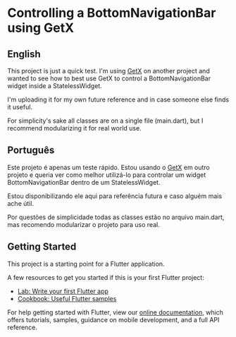 # Controlling a BottomNavigationBar using GetX

## English

This project is just a quick test. I'm using [GetX](https://pub.dev/packages/get) on another project and wanted to see how to best use GetX to control a BottomNavigationBar widget inside a StatelessWidget.

I'm uploading it for my own future reference and in case someone else finds it useful.

For simplicity's sake all classes are on a single file (main.dart), but I recommend modularizing it for real world use.

## Português

Este projeto é apenas um teste rápido. Estou usando o [GetX](https://pub.dev/packages/get) em outro projeto e queria ver como melhor utilizá-lo para controlar um widget BottomNavigationBar dentro de um StatelessWidget.

Estou disponibilizando ele aqui para referência futura e caso alguém mais ache útil.

Por questões de simplicidade todas as classes estão no arquivo main.dart, mas recomendo modularizar o projeto para uso real.

## Getting Started

This project is a starting point for a Flutter application.

A few resources to get you started if this is your first Flutter project:

- [Lab: Write your first Flutter app](https://flutter.dev/docs/get-started/codelab)
- [Cookbook: Useful Flutter samples](https://flutter.dev/docs/cookbook)

For help getting started with Flutter, view our
[online documentation](https://flutter.dev/docs), which offers tutorials,
samples, guidance on mobile development, and a full API reference.
